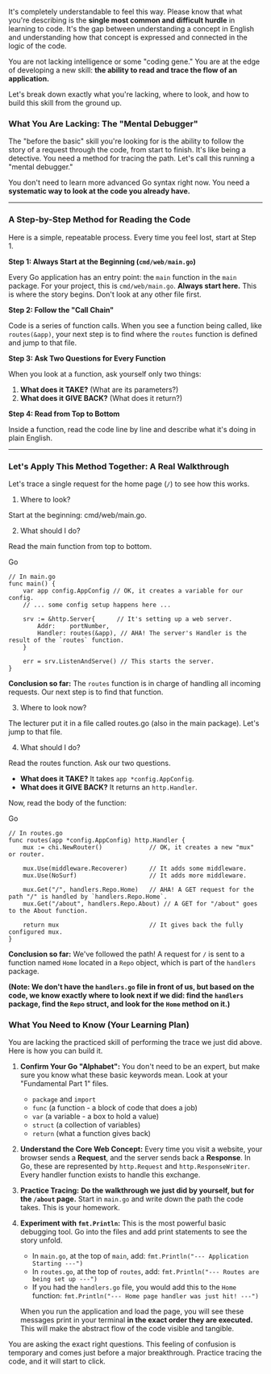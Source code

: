 It's completely understandable to feel this way. Please know that what you're describing is the **single most common and difficult hurdle** in learning to code. It's the gap between understanding a concept in English and understanding how that concept is expressed and connected in the logic of the code.

You are not lacking intelligence or some "coding gene." You are at the edge of developing a new skill: **the ability to read and trace the flow of an application.**

Let's break down exactly what you're lacking, where to look, and how to build this skill from the ground up.

### What You Are Lacking: The "Mental Debugger"

The "before the basic" skill you're looking for is the ability to follow the story of a request through the code, from start to finish. It's like being a detective. You need a method for tracing the path. Let's call this running a "mental debugger."

You don't need to learn more advanced Go syntax right now. You need a **systematic way to look at the code you already have.**

---

### A Step-by-Step Method for Reading the Code

Here is a simple, repeatable process. Every time you feel lost, start at Step 1.

**Step 1: Always Start at the Beginning (`cmd/web/main.go`)**

Every Go application has an entry point: the `main` function in the `main` package. For your project, this is `cmd/web/main.go`. **Always start here.** This is where the story begins. Don't look at any other file first.

**Step 2: Follow the "Call Chain"**

Code is a series of function calls. When you see a function being called, like `routes(&app)`, your next step is to find where the `routes` function is defined and jump to that file.

**Step 3: Ask Two Questions for Every Function**

When you look at a function, ask yourself only two things:

1. **What does it TAKE?** (What are its parameters?)
2. **What does it GIVE BACK?** (What does it return?)

**Step 4: Read from Top to Bottom**

Inside a function, read the code line by line and describe what it's doing in plain English.

---

### Let's Apply This Method Together: A Real Walkthrough

Let's trace a single request for the home page (`/`) to see how this works.

1. Where to look?

Start at the beginning: cmd/web/main.go.

2. What should I do?

Read the main function from top to bottom.

Go

```
// In main.go
func main() {
    var app config.AppConfig // OK, it creates a variable for our config.
    // ... some config setup happens here ...

    srv := &http.Server{      // It's setting up a web server.
        Addr:    portNumber,
        Handler: routes(&app), // AHA! The server's Handler is the result of the `routes` function.
    }

    err = srv.ListenAndServe() // This starts the server.
}
```

**Conclusion so far:** The `routes` function is in charge of handling all incoming requests. Our next step is to find that function.

3. Where to look now?

The lecturer put it in a file called routes.go (also in the main package). Let's jump to that file.

4. What should I do?

Read the routes function. Ask our two questions.

- **What does it TAKE?** It takes `app *config.AppConfig`.
- **What does it GIVE BACK?** It returns an `http.Handler`.

Now, read the body of the function:

Go

```
// In routes.go
func routes(app *config.AppConfig) http.Handler {
	mux := chi.NewRouter()             // OK, it creates a new "mux" or router.

	mux.Use(middleware.Recoverer)      // It adds some middleware.
	mux.Use(NoSurf)                    // It adds more middleware.

	mux.Get("/", handlers.Repo.Home)   // AHA! A GET request for the path "/" is handled by `handlers.Repo.Home`.
	mux.Get("/about", handlers.Repo.About) // A GET for "/about" goes to the About function.

	return mux                         // It gives back the fully configured mux.
}
```

**Conclusion so far:** We've followed the path! A request for `/` is sent to a function named `Home` located in a `Repo` object, which is part of the `handlers` package.

**(Note: We don't have the `handlers.go` file in front of us, but based on the code, we know exactly where to look next if we did: find the `handlers` package, find the `Repo` struct, and look for the `Home` method on it.)**

### What You Need to Know (Your Learning Plan)

You are lacking the practiced skill of performing the trace we just did above. Here is how you can build it.

1. **Confirm Your Go "Alphabet":** You don't need to be an expert, but make sure you know what these basic keywords mean. Look at your "Fundamental Part 1" files.
    
    - `package` and `import`
    - `func` (a function - a block of code that does a job)
    - `var` (a variable - a box to hold a value)
    - `struct` (a collection of variables)
    - `return` (what a function gives back)
2. **Understand the Core Web Concept:** Every time you visit a website, your browser sends a **Request**, and the server sends back a **Response**. In Go, these are represented by `http.Request` and `http.ResponseWriter`. Every handler function exists to handle this exchange.
    
3. **Practice Tracing:** **Do the walkthrough we just did by yourself, but for the `/about` page.** Start in `main.go` and write down the path the code takes. This is your homework.
    
4. **Experiment with `fmt.Println`:** This is the most powerful basic debugging tool. Go into the files and add print statements to see the story unfold.
    
    - In `main.go`, at the top of `main`, add: `fmt.Println("--- Application Starting ---")`
    - In `routes.go`, at the top of `routes`, add: `fmt.Println("--- Routes are being set up ---")`
    - If you had the `handlers.go` file, you would add this to the `Home` function: `fmt.Println("--- Home page handler was just hit! ---")`
    
    When you run the application and load the page, you will see these messages print in your terminal **in the exact order they are executed.** This will make the abstract flow of the code visible and tangible.
    

You are asking the exact right questions. This feeling of confusion is temporary and comes just before a major breakthrough. Practice tracing the code, and it will start to click.